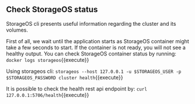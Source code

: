 ## Check StorageOS status

StorageOS cli presents useful information regarding the cluster and its volumes. 

First of all, we wait until the application starts as StorageOS container might take a few seconds to start. If the container is not ready, you will not see a healthy output. You can check StorageOS container status
by running: `docker logs storageos`{{execute}}

Using storageos cli: ``storageos --host 127.0.0.1 -u $STORAGEOS_USER -p $STORAGEOS_PASSWORD cluster health``{{execute}}

It is possible to check the health rest api endpoint by: ``curl 127.0.0.1:5706/health``{{execute}}

